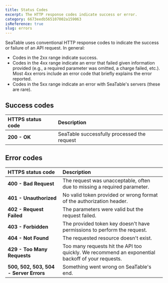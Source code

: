 ```yaml
---
title: Status Codes
excerpt: The HTTP response codes indicate success or error.
category: 6673eedb565107002a159063
isReference: true
slug: errors
---
```


<style>
.markdown-body {
	--markdown-title-marginTop: 2em;
}
</style>

SeaTable uses conventional HTTP response codes to indicate the success or failure of an API request. In general:

- Codes in the 2xx range indicate success.
- Codes in the 4xx range indicate an error that failed given information provided (e.g., a required parameter was omitted, a charge failed, etc.). Most 4xx errors include an error code that briefly explains the error reported.
- Codes in the 5xx range indicate an error with SeaTable's servers (these are rare).

## Success codes

| HTTPS status code | Description                                 |
| :---------------- | :------------------------------------------ |
| **200 - OK**      | SeaTable successfully processed the request |

## Error codes

| HTTPS status code                      | Description                                                                                      |
| :------------------------------------- | :----------------------------------------------------------------------------------------------- |
| **400 - Bad Request**                  | The request was unacceptable, often due to missing a required parameter.                         |
| **401 - Unauthorized**                 | No valid token provided or wrong format of the authorization header.                             |
| **402 - Request Failed**               | The parameters were valid but the request failed.                                                |
| **403 - Forbidden**                    | The provided token key doesn&#x27;t have permissions to perform the request.                     |
| **404 - Not Found**                    | The requested resource doesn&#x27;t exist.                                                       |
| **429 - Too Many Requests**            | Too many requests hit the API too quickly. We recommend an exponential backoff of your requests. |
| **500, 502, 503, 504 - Server Errors** | Something went wrong on SeaTable&#x27;s end.                                                     |
